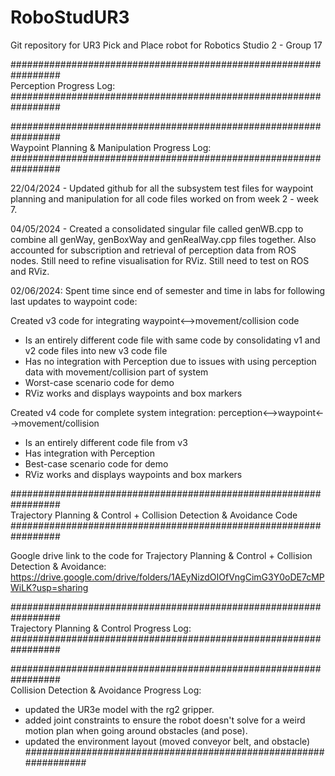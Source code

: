# RoboStudUR3

Git repository for UR3 Pick and Place robot for Robotics Studio 2 - Group 17

#################################################################  
Perception Progress Log:  
#################################################################  

#################################################################  
Waypoint Planning & Manipulation Progress Log:  
#################################################################  

22/04/2024 - Updated github for all the subsystem test files for waypoint planning and manipulation for all code files worked on from week 2 - week 7.

04/05/2024 - Created a consolidated singular file called genWB.cpp to combine all genWay, genBoxWay and genRealWay.cpp files together. Also accounted for subscription and retrieval of perception data from ROS nodes. Still need to refine visualisation for RViz. Still need to test on ROS and RViz.

02/06/2024:
Spent time since end of semester and time in labs for following last updates to waypoint code:

Created v3 code for integrating waypoint<-->movement/collision code
- Is an entirely different code file with same code by consolidating v1 and v2 code files into new v3 code file
- Has no integration with Perception due to issues with using perception data with movement/collision part of system
- Worst-case scenario code for demo
- RViz works and displays waypoints and box markers

Created v4 code for complete system integration: perception<-->waypoint<-->movement/collision
- Is an entirely different code file from v3
- Has integration with Perception
- Best-case scenario code for demo
- RViz works and displays waypoints and box markers

#################################################################  
Trajectory Planning & Control + Collision Detection & Avoidance Code  
#################################################################  

Google drive link to the code for Trajectory Planning & Control + Collision Detection & Avoidance:  
https://drive.google.com/drive/folders/1AEyNizdOIOfVngCimG3Y0oDE7cMPWiLK?usp=sharing

#################################################################  
Trajectory Planning & Control Progress Log:  
#################################################################

#################################################################  
Collision Detection & Avoidance Progress Log:
- updated the UR3e model with the rg2 gripper.
- added joint constraints to ensure the robot doesn't solve for a weird motion plan when going around obstacles (and pose).
- updated the environment layout (moved conveyor belt, and obstacle)
#################################################################  
